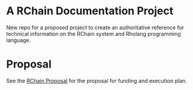 # A RChain Documentation Project
New repo for a proposed project to create an authoritative reference for technical information on the RChain system and Rholang programming language.

# Proposal
See the [RChain Proposal](https://github.com/RHours/RChain_Documentation/blob/master/Proposal.md) for the proposal for funding and execution plan.



